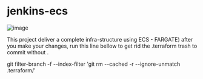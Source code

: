 # jenkins-ecs

![image](https://user-images.githubusercontent.com/2573865/220243442-6c468ad7-e211-4cab-92db-f230c32e466d.png)

This project deliver a complete infra-structure using ECS - FARGATE) after you make your changes, run this line bellow to get rid the .terraform trash to commit without .

git filter-branch -f --index-filter 'git rm --cached -r --ignore-unmatch .terraform/'
